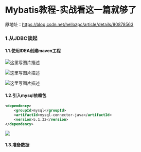 # Mybatis教程-实战看这一篇就够了

原地址：https://blog.csdn.net/hellozpc/article/details/80878563

### 1.从JDBC谈起

#### 1.1.使用IDEA创建maven工程

![这里写图片描述](https://ws2.sinaimg.cn/large/006tNc79ly1g2drkmiyboj30tj0j9whr.jpg)

![这里写图片描述](https://ws3.sinaimg.cn/large/006tNc79ly1g2drl3yl46j30to0j70tl.jpg)

![这里写图片描述](https://ws3.sinaimg.cn/large/006tNc79ly1g2drmh23ndj30tn0jcwfy.jpg)

#### 1.2.引入mysql依赖包

```xml
<dependency>
    <groupId>mysql</groupId>
    <artifactId>mysql-connector-java</artifactId>
    <version>5.1.32</version>
</dependency>
```

![](https://ws2.sinaimg.cn/large/006tNc79ly1g2driwxnq0j31du0m2tdg.jpg)

#### 1.3.准备数据





